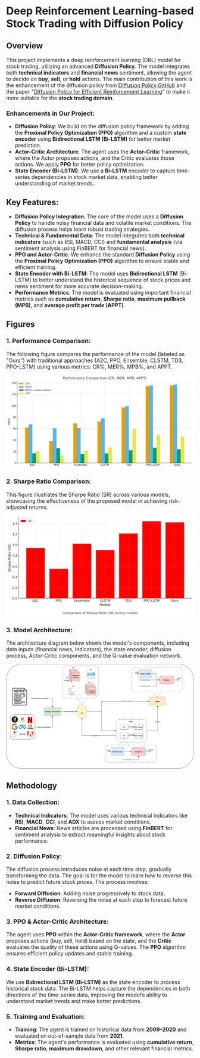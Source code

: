 # Deep Reinforcement Learning-based Stock Trading with Diffusion Policy

## Overview
This project implements a deep reinforcement learning (DRL) model for stock trading, utilizing an advanced **Diffusion Policy**. The model integrates both **technical indicators** and **financial news** sentiment, allowing the agent to decide on **buy**, **sell**, or **hold** actions. The main contribution of this work is the enhancement of the diffusion policy from [Diffusion Policy GitHub](https://github.com/real-stanford/diffusion_policy?tab=readme-ov-file) and the paper "[Diffusion Policy for Efficient Reinforcement Learning](https://arxiv.org/abs/2303.04137v5)" to make it more suitable for the **stock trading domain**. 

### Enhancements in Our Project:
- **Diffusion Policy**: We build on the diffusion policy framework by adding the **Proximal Policy Optimization (PPO)** algorithm and a custom **state encoder** using **Bidirectional LSTM (Bi-LSTM)** for better market prediction.
- **Actor-Critic Architecture**: The agent uses the **Actor-Critic** framework, where the Actor proposes actions, and the Critic evaluates those actions. We apply **PPO** for better policy optimization.
- **State Encoder (Bi-LSTM)**: We use a **Bi-LSTM** encoder to capture time-series dependencies in stock market data, enabling better understanding of market trends.

## Key Features:
- **Diffusion Policy Integration**: The core of the model uses a **Diffusion Policy** to handle noisy financial data and volatile market conditions. The diffusion process helps learn robust trading strategies.
- **Technical & Fundamental Data**: The model integrates both **technical indicators** (such as RSI, MACD, CCI) and **fundamental analysis** (via sentiment analysis using FinBERT for financial news).
- **PPO and Actor-Critic**: We enhance the standard **Diffusion Policy** using the **Proximal Policy Optimization (PPO)** algorithm to ensure stable and efficient training.
- **State Encoder with Bi-LSTM**: The model uses **Bidirectional LSTM** (Bi-LSTM) to better understand the historical sequence of stock prices and news sentiment for more accurate decision-making.
- **Performance Metrics**: The model is evaluated using important financial metrics such as **cumulative return**, **Sharpe ratio**, **maximum pullback (MPB)**, and **average profit per trade (APPT)**.

## Figures

### 1. Performance Comparison:
The following figure compares the performance of the model (labeled as "Ours") with traditional approaches (A2C, PPO, Ensemble, CLSTM, TD3, PPO-LSTM) using various metrics: CR%, MER%, MPB%, and APPT.

![Performance Comparison](Figures/Metrics1.png)

### 2. Sharpe Ratio Comparison:
This figure illustrates the Sharpe Ratio (SR) across various models, showcasing the effectiveness of the proposed model in achieving risk-adjusted returns.

![Sharpe Ratio Comparison](Figures/SR.png)

### 3. Model Architecture:
The architecture diagram below shows the model's components, including data inputs (financial news, indicators), the state encoder, diffusion process, Actor-Critic components, and the Q-value evaluation network.

![Model Architecture](Figures/Model_Overview.png)

## Methodology

### 1. Data Collection:
- **Technical Indicators**: The model uses various technical indicators like **RSI**, **MACD**, **CCI**, and **ADX** to assess market conditions.
- **Financial News**: News articles are processed using **FinBERT** for sentiment analysis to extract meaningful insights about stock performance.

### 2. Diffusion Policy:
The diffusion process introduces noise at each time step, gradually transforming the data. The goal is for the model to learn how to reverse this noise to predict future stock prices. The process involves:
- **Forward Diffusion**: Adding noise progressively to stock data.
- **Reverse Diffusion**: Reversing the noise at each step to forecast future market conditions.

### 3. PPO & Actor-Critic Architecture:
The agent uses **PPO** within the **Actor-Critic framework**, where the **Actor** proposes actions (buy, sell, hold) based on the state, and the **Critic** evaluates the quality of these actions using Q-values. The **PPO** algorithm ensures efficient policy updates and stable training.

### 4. State Encoder (Bi-LSTM):
We use **Bidirectional LSTM (Bi-LSTM)** as the state encoder to process historical stock data. The Bi-LSTM helps capture the dependencies in both directions of the time-series data, improving the model’s ability to understand market trends and make better predictions.

### 5. Training and Evaluation:
- **Training**: The agent is trained on historical data from **2009–2020** and evaluated on out-of-sample data from **2021**.
- **Metrics**: The agent's performance is evaluated using **cumulative return**, **Sharpe ratio**, **maximum drawdown**, and other relevant financial metrics.
